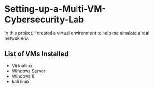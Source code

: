 # Setting-up-a-Multi-VM-Cybersecurity-Lab
In this project, i created a virtual environment to help me simulate a real netwok env.
## List of VMs Installed
 - Virtualbox
 - Windows Server
 - Windows 8
 - kali linux
